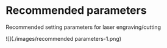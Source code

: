 # Recommended parameters

Recommended setting parameters for laser engraving/cutting

![](./images/recommended parameters-1.png)
